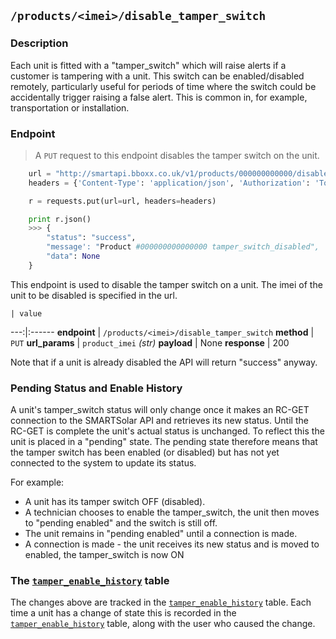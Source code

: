 ## `/products/<imei>/disable_tamper_switch`
### Description
Each unit is fitted with a "tamper_switch" which will raise alerts if a customer is tampering with a unit.
This switch can be enabled/disabled remotely, particularly useful for periods of time where the switch could be accidentally trigger raising a false alert. This is common in, for example, transportation or installation.

### Endpoint
> A `PUT` request to this endpoint disables the tamper switch on the unit.

```python
    url = "http://smartapi.bboxx.co.uk/v1/products/000000000000/disable_tamper_switch"
    headers = {'Content-Type': 'application/json', 'Authorization': 'Token token=' + A_VALID_TOKEN}

    r = requests.put(url=url, headers=headers)

    print r.json()
    >>> {
        "status": "success",
        "message': "Product #000000000000000 tamper_switch_disabled",
        "data": None
    }
```

This endpoint is used to disable the tamper switch on a unit. The imei of the unit to be disabled is specified in the url.

    | value
---:|:------
__endpoint__ | `/products/<imei>/disable_tamper_switch`
__method__ | `PUT`
__url_params__ | `product_imei` _(str)_
__payload__ | None
__response__ | 200

Note that if a unit is already disabled the API will return "success" anyway.

### Pending Status and Enable History

A unit's tamper_switch status will only change once it makes an RC-GET connection to the SMARTSolar API and retrieves its new status. Until the RC-GET is complete the unit's actual status is unchanged. To reflect this the unit is placed in a "pending" state. The pending state therefore means that the tamper switch has been enabled (or disabled) but has not yet connected to the system to update its status.

For example:

* A unit has its tamper switch OFF (disabled).
* A technician chooses to enable the tamper_switch, the unit then moves to "pending enabled" and the switch is still off.
* The unit remains in "pending enabled" until a connection is made.
* A connection is made - the unit receives its new status and is moved to enabled, the tamper_switch is now ON

### The <a href="/#tamper-enable-history">`tamper_enable_history`</a> table

The changes above are tracked in the <a href="/#tamper-enable-history">`tamper_enable_history`</a> table. Each time a unit has a change of state this is recorded in the
<a href="/#tamper-enable-history">`tamper_enable_history`</a> table, along with the user who caused the change.
